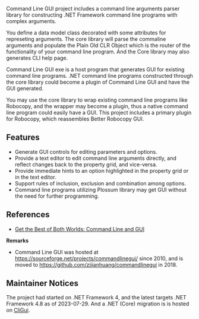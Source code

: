 Command Line GUI project includes a command line arguments parser library for constructing .NET Framework command line programs with complex arguments.

You define a data model class decorated with some attributes for represeting arguments. The core library will parse the commaline arguments and populate the Plain Old CLR Object which is the router of the functionality of your command line program. And the Core library may also generates CLI help page.

Command Line GUI exe is a host program that generates GUI for existing command line programs. .NET command line programs constructed through the core library could become a plugin of Command Line GUI and have the GUI generated.

You may use the core library to wrap existing command line programs like Robocopy, and the wrapper may become a plugin, thus a native command line program could easily have a GUI. This project includes a primary plugin for Robocopy, which reassembles Better Robocopy GUI.


## Features

* Generate GUI controls for editing parameters and options.
* Provide a text editor to edit command line arguments directly, and reflect changes back to the property grid, and vice-versa.
* Provide immediate hints to an option highlighted in the property grid or in the text editor.
* Support rules of inclusion, exclusion and combination among options.
* Command line programs utilizing Plossum library may get GUI without the need for further programming.

## References

* [Get the Best of Both Worlds: Command Line and GUI](https://www.codeproject.com/Articles/649950/Get-the-Best-of-Both-Worlds-Command-Line-and-GUI)




**Remarks**

* Command Line GUI was hosted at https://sourceforge.net/projects/commandlinegui/ since 2010, and is moved to https://github.com/zijianhuang/commandlinegui in 2018.


## Maintainer Notices
The project had started on .NET Framework 4, and the latest targets .NET Framework 4.8 as of 2023-07-29. And a .NET (Core) migration is is hosted on [CliGui](https://github.com/zijianhuang/cligui).



